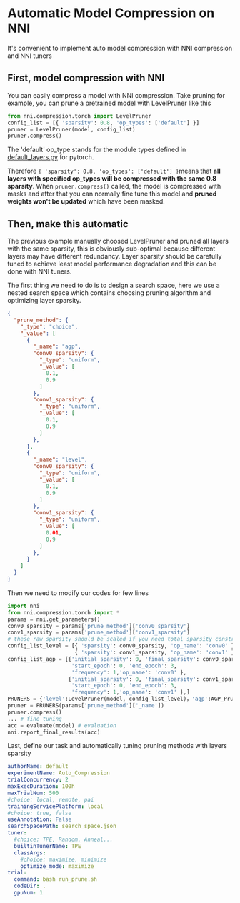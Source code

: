 # Automatic Model Compression on NNI

It's convenient to implement auto model compression with NNI compression and NNI tuners

## First, model compression with NNI

You can easily compress a model with NNI compression. Take pruning for example, you can prune a pretrained model with LevelPruner like this

```python
from nni.compression.torch import LevelPruner
config_list = [{ 'sparsity': 0.8, 'op_types': ['default'] }]
pruner = LevelPruner(model, config_list)
pruner.compress()
```

The 'default' op_type stands for the module types defined in [default_layers.py](https://github.com/microsoft/nni/blob/master/src/sdk/pynni/nni/compression/torch/default_layers.py) for pytorch.

Therefore ```{ 'sparsity': 0.8, 'op_types': ['default'] }```means that **all layers with specified op_types will be compressed with the same 0.8 sparsity**. When ```pruner.compress()``` called, the model is compressed with masks and after that you can normally fine tune this model and **pruned weights won't be updated** which have been masked.

## Then, make this automatic

The previous example manually choosed LevelPruner and pruned all layers with the same sparsity, this is obviously sub-optimal because different layers may have different redundancy. Layer sparsity should be carefully tuned to achieve least model performance degradation and this can be done with NNI tuners.

The first thing we need to do is to design a search space, here we use a nested search space which contains  choosing pruning algorithm and optimizing layer sparsity.

```json
{
  "prune_method": {
    "_type": "choice",
    "_value": [
      {
        "_name": "agp",
        "conv0_sparsity": {
          "_type": "uniform",
          "_value": [
            0.1,
            0.9
          ]
        },
        "conv1_sparsity": {
          "_type": "uniform",
          "_value": [
            0.1,
            0.9
          ]
        },
      },
      {
        "_name": "level",
        "conv0_sparsity": {
          "_type": "uniform",
          "_value": [
            0.1,
            0.9
          ]
        },
        "conv1_sparsity": {
          "_type": "uniform",
          "_value": [
            0.01,
            0.9
          ]
        },
      }
    ]
  }
}
```

Then we need to modify our codes for few lines

```python
import nni
from nni.compression.torch import *
params = nni.get_parameters()
conv0_sparsity = params['prune_method']['conv0_sparsity']
conv1_sparsity = params['prune_method']['conv1_sparsity']
# these raw sparsity should be scaled if you need total sparsity constrained
config_list_level = [{ 'sparsity': conv0_sparsity, 'op_name': 'conv0' },
                     { 'sparsity': conv1_sparsity, 'op_name': 'conv1' }]
config_list_agp = [{'initial_sparsity': 0, 'final_sparsity': conv0_sparsity,
                    'start_epoch': 0, 'end_epoch': 3,
                    'frequency': 1,'op_name': 'conv0' },
                   {'initial_sparsity': 0, 'final_sparsity': conv1_sparsity,
                    'start_epoch': 0, 'end_epoch': 3,
                    'frequency': 1,'op_name': 'conv1' },]
PRUNERS = {'level':LevelPruner(model, config_list_level)，'agp':AGP_Pruner(model, config_list_agp)}
pruner = PRUNERS(params['prune_method']['_name'])
pruner.compress()
... # fine tuning
acc = evaluate(model) # evaluation
nni.report_final_results(acc)
```

Last, define our task and automatically tuning pruning methods with layers sparsity

```yaml
authorName: default
experimentName: Auto_Compression
trialConcurrency: 2
maxExecDuration: 100h
maxTrialNum: 500
#choice: local, remote, pai
trainingServicePlatform: local
#choice: true, false
useAnnotation: False
searchSpacePath: search_space.json
tuner:
  #choice: TPE, Random, Anneal...
  builtinTunerName: TPE
  classArgs:
    #choice: maximize, minimize
    optimize_mode: maximize
trial:
  command: bash run_prune.sh
  codeDir: .
  gpuNum: 1

```

